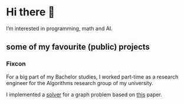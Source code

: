 # Hi there 👋

I’m interested in programming, math and AI.

## some of my favourite (public) projects

### Fixcon

For a big part of my Bachelor studies, I worked part-time as a research engineer for the Algorithms research group of my university.

I implemented a [solver](https://www.uni-marburg.de/en/fb12/research-groups/algorith/software/fixcon) for a graph problem based on [this](https://www.uni-marburg.de/de/fb12/arbeitsgruppen/algorith/paper/alenex20-fixcon.pdf) paper.
